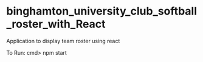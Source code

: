 # binghamton_university_club_softball_roster_with_React
Application to display team roster using react

To Run:
cmd> npm start
